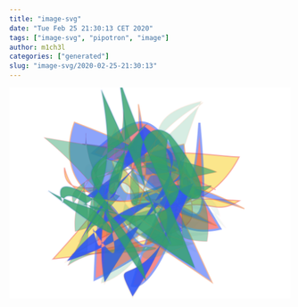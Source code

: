 ```yaml
---
title: "image-svg"
date: "Tue Feb 25 21:30:13 CET 2020"
tags: ["image-svg", "pipotron", "image"]
author: m1ch3l
categories: ["generated"]
slug: "image-svg/2020-02-25-21:30:13"
---
```


![](image.svg)
